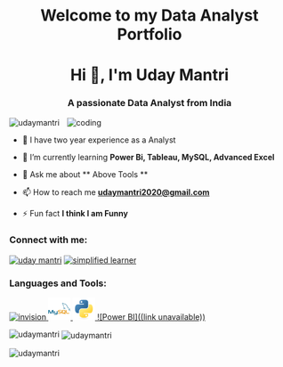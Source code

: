 
<body background="Data_Analyst.jpg">
<h1 align="center">Welcome to my Data Analyst Portfolio</h1>

<h1 align="center">Hi 👋, I'm Uday Mantri</h1>
<h3 align="center">A passionate Data Analyst from India</h3>
<img align="right" alt="coding" width="400" src="https://user-images.githubusercontent.com/55389276/140866485-8fb1c876-9a8f-4d6a-98dc-08c4981eaf70.gif">

<p align="left"> <img src="https://komarev.com/ghpvc/?username=udaymantri&label=Profile%20views&color=0e75b6&style=flat" alt="udaymantri" /> </p>

- 🔭 I have two year experience as a Analyst

- 🌱 I’m currently learning **Power Bi, Tableau, MySQL, Advanced Excel**

- 💬 Ask me about ** Above Tools **

- 📫 How to reach me **udaymantri2020@gmail.com**

- ⚡ Fun fact **I think I am Funny**

<h3 align="left">Connect with me:</h3>
<p align="left">
<a href="https://linkedin.com/in/uday mantri" target="blank"><img align="center" src="https://raw.githubusercontent.com/rahuldkjain/github-profile-readme-generator/master/src/images/icons/Social/linked-in-alt.svg" alt="uday mantri" height="30" width="40" /></a>
<a href="https://instagram.com/simplified learner" target="blank"><img align="center" src="https://raw.githubusercontent.com/rahuldkjain/github-profile-readme-generator/master/src/images/icons/Social/instagram.svg" alt="simplified learner" height="30" width="40" /></a>
</p>

<h3 align="left">Languages and Tools:</h3>
<p align="left"> <a href="https://www.invisionapp.com/" target="_blank" rel="noreferrer"> <img src="https://www.vectorlogo.zone/logos/invisionapp/invisionapp-icon.svg" alt="invision" width="40" height="40"/> </a> <a href="https://www.mysql.com/" target="_blank" rel="noreferrer"> <img src="https://raw.githubusercontent.com/devicons/devicon/master/icons/mysql/mysql-original-wordmark.svg" alt="mysql" width="40" height="40"/> <a href="https://www.python.org" target="_blank" rel="noreferrer"> <img src="https://raw.githubusercontent.com/devicons/devicon/master/icons/python/python-original.svg" alt="python" width="40" height="40"/> 
![Power BI]((link unavailable))
</a>
</p>


<p><img align="left" src="https://github-readme-stats.vercel.app/api/top-langs?username=udaymantri&show_icons=true&locale=en&layout=compact" alt="udaymantri" /></p>

<p>&nbsp;<img align="center" src="https://github-readme-stats.vercel.app/api?username=udaymantri&show_icons=true&locale=en" alt="udaymantri" /></p>

<p><img align="center" src="https://github-readme-streak-stats.herokuapp.com/?user=udaymantri&" alt="udaymantri" /></p>
